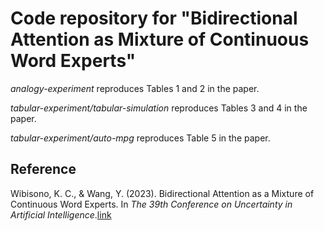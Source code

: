 # Code repository for "Bidirectional Attention as Mixture of Continuous Word Experts"

*analogy-experiment* reproduces Tables 1 and 2 in the paper.

*tabular-experiment/tabular-simulation* reproduces Tables 3 and 4 in the paper.

*tabular-experiment/auto-mpg* reproduces Table 5 in the paper.

## Reference

Wibisono, K. C., & Wang, Y. (2023). Bidirectional Attention as a Mixture of Continuous Word Experts. In _The 39th Conference on Uncertainty in Artificial Intelligence_.[link](https://openreview.net/forum?id=GnloZKIWAH)

